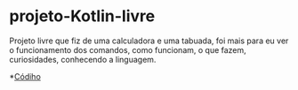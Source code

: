 # projeto-Kotlin-livre

Projeto livre que fiz de uma calculadora e uma tabuada, foi mais para eu ver o funcionamento dos comandos,
como funcionam, o que fazem, curiosidades, conhecendo a linguagem.

*[Códiho](https://github.com/MDSSCML/projeto-Kotlin-livre/commit/a30205293d89be251f70f87b0f75feefcabb31b3)
